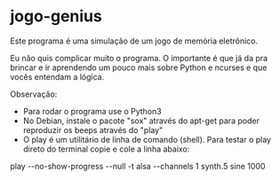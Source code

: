 # jogo-genius
Este programa é uma simulação de um jogo de memória eletrônico. 

Eu não quis complicar muito o programa. O importante 
é que já da pra brincar e ir aprendendo um pouco mais
sobre Python e ncurses e que vocês entendam a lógica.

Observação: 

- Para rodar o programa use o Python3
- No Debian, instale o pacote "sox" através do apt-get 
para poder reproduzir os beeps através do "play"
- O play é um utilitário de linha de comando (shell). Para
testar o play direto do terminal copie e cole a linha abaixo: 

play --no-show-progress --null -t alsa --channels 1 synth.5 sine 1000

